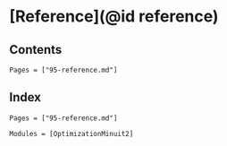 # [Reference](@id reference)

## Contents

```@contents
Pages = ["95-reference.md"]
```

## Index

```@index
Pages = ["95-reference.md"]
```

```@autodocs
Modules = [OptimizationMinuit2]
```
